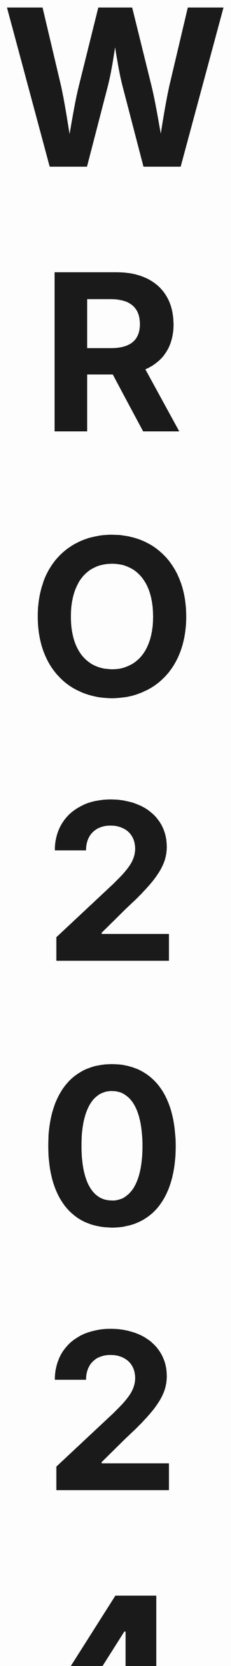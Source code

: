 # <p align="center"><span style="font-size: 500px;">WRO 2024 Future Engineer</span></p>

<p align="center">
  <img src="https://ybrobot.club/image/YB%20Robot%20logo.png" alt="YB Robot Logo" width="300" height="250">
</p>

<br>
<br>

# Introduction
This document contains the engineering materials for the autonomous vehicle robot model created for the 2024 WRO Future Engineers competition. It includes documentation, design schematics, programming code, and other technical resources essential for understanding the robot's design and functionality.

# Content
`Portion 1: Insights into our team` This portion contains the key information about our team.

-Team Member

-Team Background Information

`Portion 2: Our Robot Hardware` This portion contains the key components opf our robot.

-Main controller

-Board Extension

-Driving Motor

-Servo

-Step-Down

-Compass

-Button

-Switch

-Camera

-Ultrasonic

-Sensor

`Portion 3: Obstacle management` This portion explains how the robot manages the obtacles.

-Challenges

-Code

# <span style="font-size: 300px;">Portion 1: Insights into our team</span>
## Team Member:

1.  Bhudit    Thanaphakgosol
2.  Saknun    Sattham
3.  Norapat   Nimitkiatklai

<br>

## Team Background Information:
We're Bhudit, Saknun, and Norapat, seniors at Yothinburana School. We've been a team since we first met in the YB Robot Club back in grade 7, and we've been working together ever since.
<br><br>
Saknun is our go-to engineer, with a talent for crafting intricate mechanical designs that are as reliable as they are innovative. Bhudit, our coding genius, brings our creations to life with precise and efficient programming. Norapat, our strategist, ensures that every robot we build is not just functional, but optimized to win. Together we are team YBR-JSF.
Over the years, we've spent countless afternoons and weekends in the school's robotics lab, fine-tuning our skills and pushing the boundaries of what's possible. We've competed in local robotics competitions, learning valuable lessons from each challenge we faced.
Our goal this year is clear: we want to qualify for the international competition in Turkey. Last year, we came close but missed out. This time, we're more determined than ever. We've spent our summer break improving our robots, learning new techniques, and strengthening our teamwork.
<br><br>
As we enter our final year at Yothinburana School, we're ready to show the world what Team YBR-JSF is made of. With the support of our classmates and mentors, we're confident that this year will be our year to shine in the world of robotics.
<br><br>

## Team Strategy:
Our strategy revolves around teamwork beyond individual roles, emphasizing collective problem-solving and continuous support. Facing challenges, we unite to brainstorm solutions, leveraging diverse perspectives to innovate in mechanical design, coding, and competition strategy.
<br><br>
Outside formal sessions, we maintain open communication, sharing resources and feedback to strengthen our bond and enhance our effectiveness as a team. Our goal is clear: qualifying for the international competition in Turkey after narrowly missing out last year.
<br><br>

# <span style="font-size: 300px;">Portion 2: Our Robot Hardware</span>
## 1. Main controller
### <ins>ARDUINO MEGA: Arduino Mega 2560</ins>
<br><br>
<p align="center">
  <img src="https://cdn-reichelt.de/bilder/web/xxl_ws/B300/ARDUINO_MEGA_A01.png" alt="Arduino Mega 2560" width="500" height="300">
</p>
<br><br>
The Arduino Mega 2560 is a robust microcontroller board based on the ATmega2560 chip, running at 16 MHz. It features 256 KB of Flash memory (with 8 KB used by the bootloader), 8 KB of SRAM, and 4 KB of EEPROM. With 54 digital I/O pins (including 15 PWM outputs) and 16 analog inputs, it supports a wide range of sensors and actuators. Communication interfaces include UART, SPI, and I2C, alongside USB for programming and serial communication. Operating at 5V, it's compatible with Arduino shields and widely used in robotics, automation, and complex sensor applications, supported by a vibrant Board Extension community.
<br><br>


## 2. Board Extension
### <ins>Gravity: IO Sensor Shield For Arduino Mega</ins>
<p align="center">
  <img src="https://www.botnroll.com/18911-medium_default/shield-de-expancao-de-entradas-e-saidas-para-arduino-mega.jpg" alt="IO Sensor Shield" width="450" height="400">
</p>
<br><br>
This shield includes 3 Xbee slots, 1 microSD slot, Arduino shield headers to plugin most Arduino Shields. It also includes a prototyping area and breakouts for Digital pins 14 to 53, Analog pins 6 to 15 and PWM pins 2 to 9.
<br><br>  

### <ins>Gravity: 2x2A Motor Shield for Arduino Twin</ins>
<p align="center">
  <img src="https://images.prom.ua/4596325232_w640_h640_gravity-2x2a.jpg" alt="2x2A Motor Shield" width="300" height="300">
</p>
Motor shield allows Arduino to drive two channel DC motors, which uses a L298N chip which deliveries output current up to 2A each channel. Motor Driven Voltage is 4.8V to 35V, which driven in Dual full-bridge driver. The control function can be separated into two types, namely En and Mn, which are provided in the tables below.
<br><br>

- Control Function Table:
<img src="https://github.com/famebhudit/Robot_Image/blob/main/Screenshot%202024-07-24%20184221.png?raw=true" alt="Function Table" width="400" height="200">
<br><br>

- Control Signal Truth Table:
<img src="https://github.com/famebhudit/Robot_Image/blob/main/Screenshot%202024-07-24%20184316.png?raw=true" alt="Signal Truth Table" width="400" height="200">
<br><br>


## 3. Driving Motor
### <ins>LEGO® Power Functions L-Motor</ins>
<br><br>
<p align="center">
<img src= "https://www.lego.com/cdn/cs/set/assets/blt3289051a0e80fa54/88003.jpg?format=webply&fit=bounds&quality=70&width=800&height=800&dpr=1.5" alt="Signal Truth Table" width="600" height="350">
</p>
The LEGO® Power Functions L-Motor is designed to motorize large LEGO builds. It has a speed of 380 rpm and have ability to spin wheels and turn gears, with more power and speed than the standard M-Motor.
<br></br>


## 4. Servo
### <ins>Geekservo 2kg 360 Degrees Rotation Servo</ins>
<p align="center">
<img src= "https://i.ebayimg.com/images/g/VtMAAOSwZ9VfPQUW/s-l500.jpg" alt="Signal Truth Table" width="500" height="450">
</p>

- Electric Specifications
<img src="https://github.com/famebhudit/Robot_Image/blob/main/Screenshot%202024-07-27%20101426.png?raw=true" alt="Electric Spec" width="650" height="300">
<br><br>

## 5.Step-Down
### <ins>Step Down Module 12 V to 5 V Size 5 A</ins>

<p align="center">
<img src= "https://gd.lnwfile.com/_/gd/_raw/kz/77/it.jpg" alt="Signal Truth Table" width="500" height="350">
</p>
A step-down converter is a DC-to-DC converter which decreases voltage, while increasing current, from its input (supply) to its output (load). The efficiency of step-down converters can be very high, often over 90%, making them useful for tasks such as converting a computer's main supply voltage, which is usually 12 V, down to lower voltages needed by USB, DRAM and the CPU, which are usually 5, 3.3 or 1.8 V.
<br></br>

## 6.Compass
### <ins>GY-25 Tilt sensor module</ins>

<p align="center">
<img src= "https://electropeak.com/pub/media/catalog/product/cache/95f75205f3b943f313b30831421df8c2/s/e/sen-02-007-1-mpu6050-gy-25-three.jpg" alt="Signal Truth Table" width="350" height="350">
</p>
The GY-25 MPU6050 3-Axis Gyroscope Sensor Module offers high-resolution tilt angle measurements using a 3V-5V MPU6050 chip. It integrates a gyroscope, accelerometer, and Digital Motion Processor™ for 9-axis data and supports additional sensors via I2C. Ideal for enhancing devices in health, fitness, and location-based applications.
<br></br>

## 7.Button
### <ins>ZX-Switch01</ins>
<br>
<p align="center">
<img src= "https://inex.co.th/home/wp-content/uploads/2020/07/zx-switch01.jpg" alt="Signal Truth Table" width="350" height="350">
</p>
When the ZX-Switch01 is pressed, the DATA pin has logic “1” from R2 connected to the pull-up. When the switch is pressed, the DATA pin becomes “0” because the switch is shorted to ground. The DATA pin can be used as an input.
<br></br>

## 8.Switch
### <ins>Everyday switch</ins>
<br>
<p align="center">
<img src= "https://www.codrey.com/wp-content/uploads/2019/10/Rocker-Switch.jpg" alt="Signal Truth Table" width="350" height="350">
</p>
A regular everyday switch. This is used for cutting power from the battery to the robot.
<br></br>

## 9.Camera
### <ins>OpenMV H7 camera</ins>
<br>
<p align="center">
<img src= "https://o.lnwfile.com/_/o/_raw/pm/nx/ez.jpg" alt="Signal Truth Table" width="350" height="350">
</p>
The OpenMV Cam is a small, low-power microcontroller board for machine vision. It uses Python scripts through MicroPython, making complex tasks easier to manage. You control the board and its I/O pins fully with Python. It supports image and video capture triggered by external events. You can also use machine vision algorithms to control I/O pins.
<br></br>

## 10.Ultrasonic
### <ins>URM09 Ultrasonic Distance Sensor</ins>
<br><br>
<p align="center">
<img src= "https://dfimg.dfrobot.com/store/data/SEN0307/SEN0307.jpg?imageView2/1/w/564/h/376" width="400" height="250">
</p>
The DFRobot URM09 is an ultrasonic sensor designed for quick ranging and obstacle avoidance. It measures distances up to 500 cm with a frequency of up to 30Hz and features built-in temperature compensation and analog output. Compatible with Arduino, Raspberry Pi, and other 3.3V or 5V logic boards, it offers accurate distance measurements.
<br></br>

## 11.Sensor
### <ins>ZX-03R</ins>
<br>
<p align="center">
<img src= "https://inex.co.th/home/wp-content/uploads/2020/07/zx_03r.jpg" width="250" height="250">
</p>
The sensor uses a high-brightness red LED and a SFH310 photo transistor to detect red light reflected from objects. The amount of detected light depends on the object's ability to reflect red light, which varies with surface texture and color. Smooth, white objects reflect more light, resulting in a higher output voltage.
<br></br>

### <ins>ZX-03B</ins>
<br>
<p align="center">
<img src= "https://inex.co.th/home/wp-content/uploads/2020/07/zx-03b.jpg" width="250" height="250">
</p>
The sensor detects light reflections to differentiate between light and dark surfaces. The ZX-03B with a blue LED is best for surfaces that absorb light or have blue hues, while other ZX-03 models distinguish between white and black. Readings vary based on surface texture, distance (typically 3-15 mm), and external light interference.
<br></br>

# <span style="font-size: 300px;">Portion 3: Obstacle management</span>
## Challenges 
We use OpenMV IDE and Arduino IDE. The programming is organized into two parts: Open Challenge & Obstacle Challenge.
### 1.Open Challenge
In open challenges, the bottom OpenMV H7 camera helps the robot determine its direction of movement: it will proceed clockwise if the camera detects an orange line and counterclockwise if it detects a blue line. 

Gyro sensors ensure that the robot maintains a straight path and makes precise turns. 

Additionally, the left and right ultrasonic sensors measure the distance between the robot and the walls, allowing the steering to make adjustments to prevent collisions as the robot approaches the wall.
### 2.Obstacle challenge
The primary sensor helping the robot in this challenge is the OpenMV H7 camera. The lower OpenMV H7 camera detects traffic signs; if it identifies a red sign, the robot will turn right, and if it detects a green sign, it will also turn accordingly.

Additionally, the bottom OpenMV H7 camera helps the robot follow the colored lines on the map. If the robot encounters an orange line, it will turn clockwise; if it encounters a blue line , it will turn counterclockwise.

The gyro sensors continue to ensure that the robot travels in a straight line and maintains precise control when turning.
## Code

This Section provides a basic explanation of the code that is used in the robot
<br></br>
(a) Open Challenge
<br></br>
1. Getting direction: The robot uses the gyro sensor to get the heading direction.
<p align="center">
<img src= "https://github.com/famebhudit/Robot_Image/blob/main/Screenshot%202024-08-21%20005314.png" width="250" height="280">
</p>
<p align="center">
<img src= "https://github.com/famebhudit/Robot_Image/blob/main/Screenshot%202024-08-21%20005338.png" width="450" height="280">
</p>

<br></br>

2. Avoid Walls: The robot uses ultrasonic to maintain the distance between the walls and the robots. When the robot gets closer to the wall, the steering will do a correction to avoid hitting the wall.
<p align="center">
<img src= "https://github.com/famebhudit/Robot_Image/blob/main/Screenshot%202024-08-21%20011047.png" width="450" height="280">
</p>

<br></br>

3. Turning: The robot uses the bottom sensor to check the color line on the map. The information is used to determine the heading of the robot. The robot will run clockwise if it detects the orange line first and vice versa for the blue line.
<p align="center">
<img src= "https://github.com/famebhudit/Robot_Image/blob/main/Screenshot%202024-08-21%20011846.png" width="400" height="580">
</p>

<br></br>

(b) Obstacle Challenge
<br></br>
1. Getting direction: The robot uses the gyro sensor to get the heading direction.
<p align="center">
<img src= "https://github.com/famebhudit/Robot_Image/blob/main/Screenshot%202024-08-21%20005314.png" width="250" height="280">
</p>
<p align="center">
<img src= "https://github.com/famebhudit/Robot_Image/blob/main/Screenshot%202024-08-21%20005338.png" width="450" height="280">
</p>

<br></br>

2. Avoid Walls: The robot uses ultrasonic to maintain the distance between the walls and the robots. When the robot gets closer to the wall, the steering will do a correction to avoid hitting the wall.
<p align="center">
<img src= "https://github.com/famebhudit/Robot_Image/blob/main/Screenshot%202024-08-21%20011047.png" width="450" height="280">
</p>

<br></br>

3. Turning: The robot uses the bottom sensor to check the color line on the map. The information is used to determine the heading of the robot. The robot will run clockwise if it detects the orange line first and vice versa for the blue line.
<p align="center">
<img src= "https://github.com/famebhudit/Robot_Image/blob/main/Screenshot%202024-08-21%20011846.png" width="400" height="580">
</p>

<br></br>

4. Avoid Pillars: The robot uses the OpenMV Camera to detect the presence of the pillars. If the pillar is red, the steering will turn right. The same concept happens and vice versa on the green pillars.
<p align="center">
<img src= "https://github.com/famebhudit/Robot_Image/blob/main/Screenshot%202024-08-21%20014113.png" width="450" height="350">
</p>

## Credits

We sincerely appreciate LEGO Education for their invaluable support and commitment to providing us with high-quality LEGO EV3 sets. Our gratitude also extends to the team sponsors: Premier of Sarawak; Ministry of Education Innovation and Talent Development Sarawak (MEITD); Yayasan Sarawak; Welfield Services SB; YB Mayor Adam Yii Siew Sang; and Alumni IPGKS-IPS-MPS.

